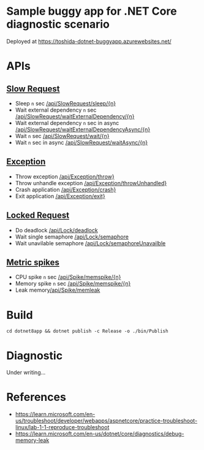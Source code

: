 # Sample buggy app for .NET Core diagnostic scenario

Deployed at https://toshida-dotnet-buggyapp.azurewebsites.net/

# APIs

## [Slow Request](https://toshida-dotnet-buggyapp.azurewebsites.net/api/SlowRequest/)
- Sleep `n` sec [/api/SlowRequest/sleep/{n}](https://toshida-dotnet-buggyapp.azurewebsites.net/api/SlowRequest/sleep/1)
- Wait external dependency `n` sec  [/api/SlowRequest/waitExternalDependency/{n}](https://toshida-dotnet-buggyapp.azurewebsites.net/api/SlowRequest/waitExternalDependency/1)
- Wait external dependency `n` sec in async [/api/SlowRequest/waitExternalDependencyAsync/{n}](https://toshida-dotnet-buggyapp.azurewebsites.net/api/SlowRequest/waitExternalDependencyAsync/1)
- Wait `n` sec [/api/SlowRequest/wait/{n}](https://toshida-dotnet-buggyapp.azurewebsites.net/api/SlowRequest/wait/1)
- Wait `n` sec in async [/api/SlowRequest/waitAsync/{n}](https://toshida-dotnet-buggyapp.azurewebsites.net/api/SlowRequest/waitAsync/1)

## [Exception](https://toshida-dotnet-buggyapp.azurewebsites.net/api/Exceptions/)
- Throw exception [/api/Exception/throw}](https://toshida-dotnet-buggyapp.azurewebsites.net/api/Exception/throw)
- Throw unhandle exception [/api/Exception/throwUnhandled}](https://toshida-dotnet-buggyapp.azurewebsites.net/api/Exception/throw)
- Crash application [/api/Exception/crash}](https://toshida-dotnet-buggyapp.azurewebsites.net/api/Exception/crash)
- Exit application [/api/Exception/exit}](https://toshida-dotnet-buggyapp.azurewebsites.net/api/Exception/exit)

## [Locked Request](https://toshida-dotnet-buggyapp.azurewebsites.net/api/Lock)
- Do deadlock [/api/Lock/deadlock](https://toshida-dotnet-buggyapp.azurewebsites.net/api/Lock/deadlock)
- Wait single semaphore [/api/Lock/semaphore](https://toshida-dotnet-buggyapp.azurewebsites.net/api/Lock/semaphore)
- Wait unavilable semaphore [/api/Lock/semaphoreUnavailble](https://toshida-dotnet-buggyapp.azurewebsites.net/api/Lock/semaphoreUnavailble)

## [Metric spikes](https://toshida-dotnet-buggyapp.azurewebsites.net/api/Spike)
- CPU spike `n` sec [/api/Spike/memspike/{n}](/api/Spike/cpuspike/1)
- Memory spike `n` sec [/api/Spike/memspike/{n}](/api/Spike/memspike/1)
- Leak memory[/api/Spike/memleak](https://toshida-dotnet-buggyapp.azurewebsites.net/api/Spike/memleak)

# Build

`cd dotnet8app && dotnet publish -c Release -o ./bin/Publish`

# Diagnostic

Under writing...

# References

- https://learn.microsoft.com/en-us/troubleshoot/developer/webapps/aspnetcore/practice-troubleshoot-linux/lab-1-1-reproduce-troubleshoot
- https://learn.microsoft.com/en-us/dotnet/core/diagnostics/debug-memory-leak
